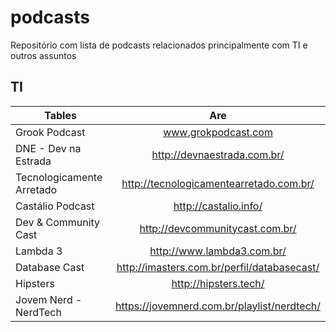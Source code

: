 # podcasts
Repositório com lista de podcasts relacionados principalmente com TI e outros assuntos

## TI
| Tables        | Are           |
| ------------- |:-------------:|
| Grook Podcast      | www.grokpodcast.com |
| DNE - Dev na Estrada      | http://devnaestrada.com.br/ |
| Tecnologicamente Arretado      |http://tecnologicamentearretado.com.br/ |
| Castálio Podcast | http://castalio.info/|
| Dev & Community Cast | http://devcommunitycast.com.br/|
| Lambda 3|http://www.lambda3.com.br/|
|Database Cast|http://imasters.com.br/perfil/databasecast/|
|Hipsters|http://hipsters.tech/|
|Jovem Nerd - NerdTech |https://jovemnerd.com.br/playlist/nerdtech/|
